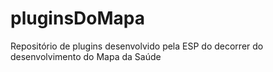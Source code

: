 # pluginsDoMapa
Repositório de plugins desenvolvido pela ESP do decorrer do desenvolvimento do Mapa da Saúde
